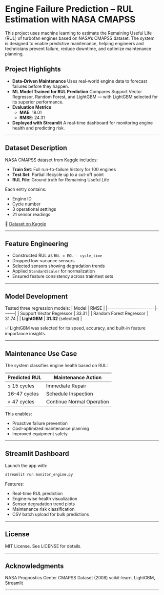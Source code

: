 # Engine Failure Prediction – RUL Estimation with NASA CMAPSS

This project uses machine learning to estimate the Remaining Useful Life (RUL) of turbofan engines based on NASA’s CMAPSS dataset. The system is designed to enable predictive maintenance, helping engineers and technicians prevent failure, reduce downtime, and optimize maintenance planning.

## Project Highlights
- **Data-Driven Maintenance**
Uses real-world engine data to forecast failures before they happen.
- **ML Model Trained for RUL Prediction**
Compares Support Vector Regressor, Random Forest, and LightGBM — with LightGBM selected for its superior performance.
- **Evaluation Metrics**
  - **MAE**: 18.01
  - **RMSE**: 24.31
- **Deployed with Streamlit**
A real-time dashboard for monitoring engine health and predicting risk.

---

## Dataset Description
NASA CMAPSS dataset from Kaggle includes:
- **Train Set**: Full run-to-failure history for 100 engines
- **Test Set**: Partial lifecycle up to a cut-off point
- **RUL File**: Ground truth for Remaining Useful Life

Each entry contains:
- Engine ID
- Cycle number
- 3 operational settings
- 21 sensor readings

📎 [Dataset on Kaggle](https://www.kaggle.com/datasets/behrad3d/nasa-cmaps)

---

## Feature Engineering

- Constructed RUL as `RUL = EOL - cycle_time`
- Dropped low-variance sensors
- Selected sensors showing degradation trends
- Applied `StandardScaler` for normalization
- Ensured feature consistency across train/test sets

---

## Model Development

Tested three regression models:
| Model                  | RMSE |
|------------------------|------|
| Support Vector Regressor | 33.31 |
| Random Forest Regressor  | 31.74 |
| **LightGBM**              | **31.32** (selected) |

✅ LightGBM was selected for its speed, accuracy, and built-in feature importance insights.

---

## Maintenance Use Case

The system classifies engine health based on RUL:

| Predicted RUL  | Maintenance Action       |
|----------------|--------------------------|
| ≤ 15 cycles    | Immediate Repair         |
| 16–47 cycles   | Schedule Inspection      |
| > 47 cycles    | Continue Normal Operation|

This enables:
- Proactive failure prevention  
- Cost-optimized maintenance planning  
- Improved equipment safety

---

## Streamlit Dashboard

Launch the app with:

```bash
streamlit run monitor_engine.py
```

Features:

- Real-time RUL prediction
- Engine-wise health visualization
- Sensor degradation trend plots
- Maintenance risk classification
- CSV batch upload for bulk predictions

---

## License

MIT License. See LICENSE for details.

---

## Acknowledgments

NASA Prognostics Center
CMAPSS Dataset (2008)
scikit-learn, LightGBM, Streamlit

---
